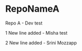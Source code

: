 RepoNameA
=========

Repo A  - Dev test


1 New line added - Misha test

2 New line added - Srini Mozzapp
